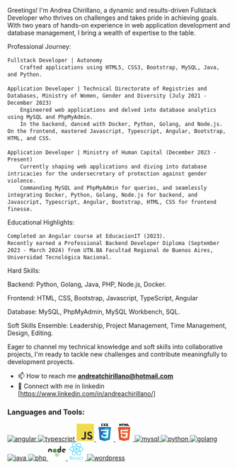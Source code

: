 
<p> 
Greetings! I'm Andrea Chirillano, a dynamic and results-driven Fullstack Developer who thrives on challenges and takes pride in achieving goals. With two years of hands-on experience in web application development and database management, I bring a wealth of expertise to the table.


Professional Journey:

    Fullstack Developer | Autonomy
        Crafted applications using HTML5, CSS3, Bootstrap, MySQL, Java, and Python.

    Application Developer | Technical Directorate of Registries and Databases, Ministry of Women, Gender and Diversity (July 2021 - December 2023)
        Engineered web applications and delved into database analytics using MySQL and PhpMyAdmin.
        In the backend, danced with Docker, Python, Golang, and Node.js. On the frontend, mastered Javascript, Typescript, Angular, Bootstrap, HTML, and CSS.

    Application Developer | Ministry of Human Capital (December 2023 - Present)
        Currently shaping web applications and diving into database intricacies for the undersecretary of protection against gender violence.
        Commanding MySQL and PhpMyAdmin for queries, and seamlessly integrating Docker, Python, Golang, Node.js for backend, and Javascript, Typescript, Angular, Bootstrap, HTML, CSS for frontend finesse.


Educational Highlights:

    Completed an Angular course at EducacionIT (2023).
    Recently earned a Professional Backend Developer Diploma (September 2023 - March 2024) from UTN.BA Facultad Regional de Buenos Aires, Universidad Tecnológica Nacional.


Hard Skills:

Backend:
Python, Golang, Java, PHP, Node.js, Docker.

Frontend:
HTML, CSS, Bootstrap, Javascript, TypeScript, Angular

Database:
MySQL, PhpMyAdmin, MySQL Workbench, SQL.


Soft Skills Ensemble:
Leadership, Project Management, Time Management, Design, Editing.

Eager to channel my technical knowledge and soft skills into collaborative projects, I'm ready to tackle new challenges and contribute meaningfully to development proyects.

</p>

- 📫 How to reach me **andreatchirillano@hotmail.com**
- 📄 Connect with me in linkedin [https://www.linkedin.com/in/andreachirillano/]

<h3 align="left">Languages and Tools:</h3>
<p align="left">
    
  <a href="https://angular.io/" target="_blank" rel="noreferrer">
    <img src="https://cdn.jsdelivr.net/gh/devicons/devicon/icons/angularjs/angularjs-plain.svg" alt="angular" width="40" height="40"/>
  </a>

  <a href="https://www.typescriptlang.org/" target="_blank" rel="noreferrer">
    <img src="https://cdn.jsdelivr.net/gh/devicons/devicon/icons/typescript/typescript-plain.svg" alt="typescript" width="40" height="40"/>
  </a>

  <a href="https://developer.mozilla.org/en-US/docs/Web/JavaScript" target="_blank" rel="noreferrer">
    <img src="https://raw.githubusercontent.com/devicons/devicon/master/icons/javascript/javascript-original.svg" alt="javascript" width="40" height="40"/>
  </a>
  
  <a href="https://www.w3schools.com/css/" target="_blank" rel="noreferrer">
    <img src="https://raw.githubusercontent.com/devicons/devicon/master/icons/css3/css3-original-wordmark.svg" alt="css3" width="40" height="40"/>
  </a>

  <a href="https://www.w3.org/html/" target="_blank" rel="noreferrer">
    <img src="https://raw.githubusercontent.com/devicons/devicon/master/icons/html5/html5-original-wordmark.svg" alt="html5" width="40" height="40"/>
  </a>

  <a href="https://www.mysql.com/" target="_blank" rel="noreferrer">
    <img src="https://cdn.jsdelivr.net/gh/devicons/devicon/icons/mysql/mysql-original-wordmark.svg" alt="mysql" width="40" height="40"/>
  </a>

  <a href="https://www.python.org/" target="_blank" rel="noreferrer">
    <img src="https://cdn.jsdelivr.net/gh/devicons/devicon/icons/python/python-original.svg" alt="python" width="40" height="40"/>
  </a>
  
  <a href="https://go.dev/" target="_blank" rel="noreferrer">
    <img src="https://cdn.jsdelivr.net/gh/devicons/devicon/icons/go/go-original-wordmark.svg" alt="golang" width="40" height="40"/>
  </a>

  <a href="https://www.java.com/es/" target="_blank" rel="noreferrer">
    <img src="https://cdn.jsdelivr.net/gh/devicons/devicon/icons/java/java-original-wordmark.svg" alt="java" width="40" height="40"/>
  </a>

  <a href="https://www.php.net/" target="_blank" rel="noreferrer">
    <img src="https://cdn.jsdelivr.net/gh/devicons/devicon/icons/php/php-plain.svg" alt="php" width="40" height="40"/>
  </a>

  <a href="https://nodejs.org" target="_blank" rel="noreferrer">
    <img src="https://raw.githubusercontent.com/devicons/devicon/master/icons/nodejs/nodejs-original-wordmark.svg" alt="nodejs" width="40" height="40"/>
  </a>

  <a href="https://reactjs.org/" target="_blank" rel="noreferrer">
    <img src="https://raw.githubusercontent.com/devicons/devicon/master/icons/react/react-original-wordmark.svg" alt="react" width="40" height="40"/>
  </a>

  <a href="https://wordpress.com/" target="_blank" rel="noreferrer">
    <img src="https://cdn.jsdelivr.net/gh/devicons/devicon/icons/wordpress/wordpress-plain.svg" alt="wordpress" width="40" height="40"/>
  </a>

</p>
